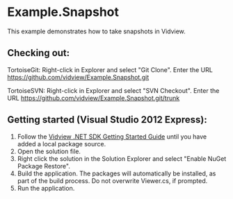 Example.Snapshot
==============

This example demonstrates how to take snapshots in Vidview.

Checking out:
-------------
TortoiseGit:
Right-click in Explorer and select "Git Clone". Enter the URL https://github.com/vidview/Example.Snapshot.git

TortoiseSVN:
Right-click in Explorer and select "SVN Checkout". Enter the URL https://github.com/vidview/Example.Snapshot.git/trunk

Getting started (Visual Studio 2012 Express):
-------------------------------------
1. Follow the [Vidview .NET SDK Getting Started Guide](https://aurora.imint.se/help/vidview/sdk/.net/Vidview%20.NET%20SDK%20Getting%20Started%20Guide.html) until you have added a local package source. 
2. Open the solution file.
3. Right click the solution in the Solution Explorer and select "Enable NuGet Package Restore".
4. Build the application. The packages will automatically be installed, as part of the build process. Do not overwrite Viewer.cs, if prompted. 
5. Run the application.